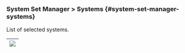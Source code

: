 ### System Set Manager &gt; Systems {#system-set-manager-systems}

List of selected systems.

| ![](systems_ssm_list_systems.png) |
| --- |